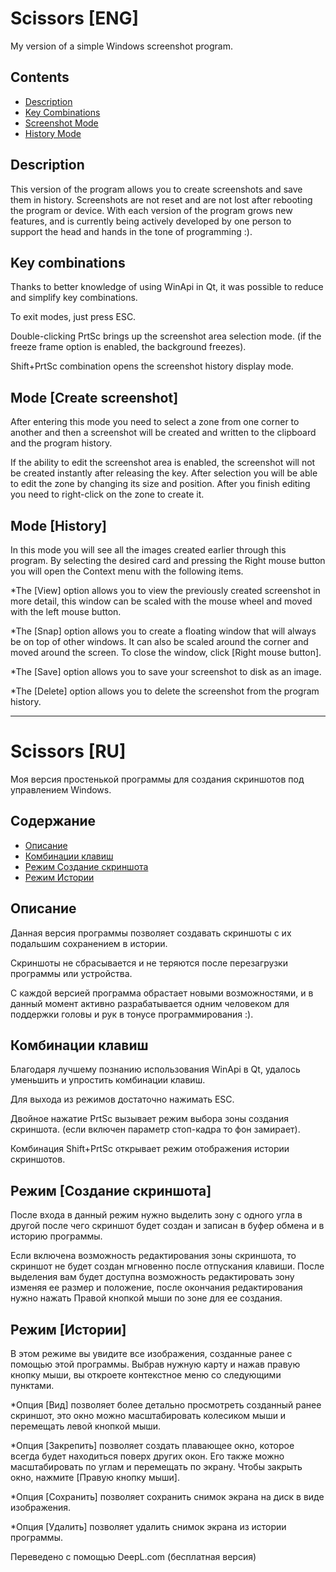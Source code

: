 # Scissors [ENG]
My version of a simple Windows screenshot program.

## Contents
- [Description](#Description)
- [Key Combinations](#Key-Combinations)
- [Screenshot Mode](#Mode-Create-screenshot)
- [History Mode](#Mode-History)

## Description
This version of the program allows you to create screenshots and save them in history. 
Screenshots are not reset and are not lost after rebooting the program or device. 
With each version of the program grows new features, and is currently being actively developed by one person to support the head and hands in the tone of programming :).

## Key combinations

Thanks to better knowledge of using WinApi in Qt, it was possible to reduce and simplify key combinations.

To exit modes, just press ESC.

Double-clicking PrtSc brings up the screenshot area selection mode. (if the freeze frame option is enabled, the background freezes).

Shift+PrtSc combination opens the screenshot history display mode.

## Mode [Create screenshot]

  After entering this mode you need to select a zone from one corner to another and then a screenshot will be created and written to the clipboard and the program history.

  If the ability to edit the screenshot area is enabled, the screenshot will not be created instantly after releasing the key. After selection you will be able to edit the zone by changing its size and position.
After you finish editing you need to right-click on the zone to create it.

## Mode [History]

  In this mode you will see all the images created earlier through this program. By selecting the desired card and pressing the Right mouse button you will open the Context menu with the following items.
  
  *The [View] option allows you to view the previously created screenshot in more detail, this window can be scaled with the mouse wheel and moved with the left mouse button.
  
  *The [Snap] option allows you to create a floating window that will always be on top of other windows. It can also be scaled around the corner and moved around the screen. To close the window, click [Right mouse button].

  *The [Save] option allows you to save your screenshot to disk as an image. 
  
  *The [Delete] option allows you to delete the screenshot from the program history.

 ---

# Scissors [RU]
Моя версия простенькой программы для создания скриншотов под управлением Windows.

## Содержание
- [Описание](#Описание)
- [Комбинации клавиш](#Комбинации-клавиш)
- [Режим Создание скриншота](#Режим-Создание-скриншота)
- [Режим Истории](#Режим-Истории)

## Описание
Данная версия программы позволяет создавать скриншоты с их подальшим сохранением в истории.

Скриншоты не сбрасывается и не теряются после перезагрузки программы или устройства. 

С каждой версией программа обрастает новыми возможностями, и в данный момент активно разрабатывается одним человеком для поддержки головы и рук в тонусе программирования :).

## Комбинации клавиш

Благодаря лучшему познанию использования WinApi в Qt, удалось уменьшить и упростить комбинации клавиш.

Для выхода из режимов достаточно нажимать ESC.

Двойное нажатие PrtSc вызывает режим выбора зоны создания скриншота. (если включен параметр стоп-кадра то фон замирает).

Комбинация Shift+PrtSc открывает режим отображения истории скриншотов.

## Режим [Создание скриншота]

  После входа в данный режим нужно выделить зону с одного угла в другой после чего скриншот будет создан и записан в буфер обмена и в историю программы.

  Если включена возможность редактирования зоны скриншота, то скриншот не будет создан мгновенно после отпускания клавиши. После выделения вам будет доступна возможность редактировать зону изменяя ее размер и положение, после
окончания редактирования нужно нажать Правой кнопкой мыши по зоне для ее создания.

## Режим [Истории]
В этом режиме вы увидите все изображения, созданные ранее с помощью этой программы. Выбрав нужную карту и нажав правую кнопку мыши, вы откроете контекстное меню со следующими пунктами.

*Опция [Вид] позволяет более детально просмотреть созданный ранее скриншот, это окно можно масштабировать колесиком мыши и перемещать левой кнопкой мыши.

*Опция [Закрепить] позволяет создать плавающее окно, которое всегда будет находиться поверх других окон. Его также можно масштабировать по углам и перемещать по экрану. Чтобы закрыть окно, нажмите [Правую кнопку мыши].

*Опция [Сохранить] позволяет сохранить снимок экрана на диск в виде изображения.

*Опция [Удалить] позволяет удалить снимок экрана из истории программы.

Переведено с помощью DeepL.com (бесплатная версия)
